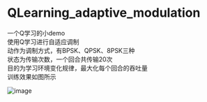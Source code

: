 # QLearning_adaptive_modulation  
一个Q学习的小demo  
使用Q学习进行自适应调制  
动作为调制方式，有BPSK、QPSK、8PSK三种  
状态为传输次数，一个回合共传输20次  
目的为学习环境变化规律，最大化每个回合的吞吐量  
训练效果如图所示  
  
![image](https://github.com/sumizomechou/QLearning-underwater-AMC/blob/main/Figure_1.png)

